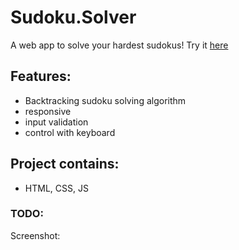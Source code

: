 # Sudoku.Solver

A web app to solve your hardest sudokus!
Try it [here](https://zivkaplan.github.io/Sudoku-Solver/)

## Features:

-   Backtracking sudoku solving algorithm
-   responsive
-   input validation
-   control with keyboard

## Project contains:

-   HTML, CSS, JS

### TODO:

Screenshot:
